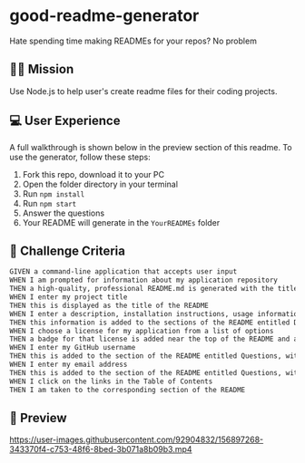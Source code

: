 # good-readme-generator
Hate spending time making READMEs for your repos? No problem
## 👨‍💻 Mission
Use Node.js to help user's create readme files for their coding projects.
## 💻 User Experience
A full walkthrough is shown below in the preview section of this readme.
To use the generator, follow these steps:
1. Fork this repo, download it to your PC
2. Open the folder directory in your terminal
3. Run ``npm install``
4. Run ``npm start``
5. Answer the questions
6. Your README will generate in the ``YourREADMEs`` folder

## 🏁 Challenge Criteria
```md
GIVEN a command-line application that accepts user input
WHEN I am prompted for information about my application repository
THEN a high-quality, professional README.md is generated with the title of my project and sections entitled Description, Table of Contents, Installation, Usage, License, Contributing, Tests, and Questions
WHEN I enter my project title
THEN this is displayed as the title of the README
WHEN I enter a description, installation instructions, usage information, contribution guidelines, and test instructions
THEN this information is added to the sections of the README entitled Description, Installation, Usage, Contributing, and Tests
WHEN I choose a license for my application from a list of options
THEN a badge for that license is added near the top of the README and a notice is added to the section of the README entitled License that explains which license the application is covered under
WHEN I enter my GitHub username
THEN this is added to the section of the README entitled Questions, with a link to my GitHub profile
WHEN I enter my email address
THEN this is added to the section of the README entitled Questions, with instructions on how to reach me with additional questions
WHEN I click on the links in the Table of Contents
THEN I am taken to the corresponding section of the README
```
## 🎨 Preview
https://user-images.githubusercontent.com/92904832/156897268-343370f4-c753-48f6-8bed-3b071a8b09b3.mp4

